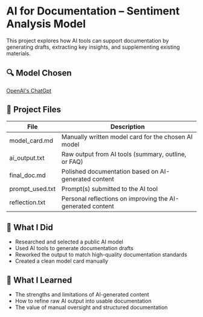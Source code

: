 # AI for Documentation – Sentiment Analysis Model

This project explores how AI tools can support documentation by generating drafts, extracting key insights, and supplementing existing materials.

## 🔍 Model Chosen
[OpenAI's ChatGpt](https://openai.com/research/gpt-4)

## 📄 Project Files

| File            | Description |
|-----------------|-------------|
| model_card.md   | Manually written model card for the chosen AI model |
| ai_output.txt   | Raw output from AI tools (summary, outline, or FAQ) |
| final_doc.md    | Polished documentation based on AI-generated content |
| prompt_used.txt | Prompt(s) submitted to the AI tool |
| reflection.txt  | Personal reflections on improving the AI-generated content |

## 🔧 What I Did
- Researched and selected a public AI model
- Used AI tools to generate documentation drafts
- Reworked the output to match high-quality documentation standards
- Created a clean model card manually

## 🌱 What I Learned
- The strengths and limitations of AI-generated content
- How to refine raw AI output into usable documentation
- The value of manual oversight and structured documentation
